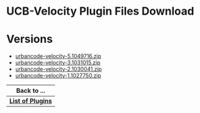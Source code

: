 
UCB-Velocity Plugin Files Download
==================================

# Versions

- [urbancode-velocity-5.1049716.zip](https://raw.githubusercontent.com/UrbanCode/IBM-UCB-PLUGINS/main/files/UCB-Velocity/urbancode-velocity-5.1049716.zip)
- [urbancode-velocity-3.1031015.zip](https://raw.githubusercontent.com/UrbanCode/IBM-UCB-PLUGINS/main/files/UCB-Velocity/urbancode-velocity-3.1031015.zip)
- [urbancode-velocity-2.1030041.zip](https://raw.githubusercontent.com/UrbanCode/IBM-UCB-PLUGINS/main/files/UCB-Velocity/urbancode-velocity-2.1030041.zip)
- [urbancode-velocity-1.1027750.zip](https://raw.githubusercontent.com/UrbanCode/IBM-UCB-PLUGINS/main/files/UCB-Velocity/urbancode-velocity-1.1027750.zip)

|Back to ...|
| :---: |
|[**List of Plugins**](../../index.md)|
